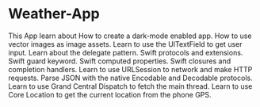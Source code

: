 # Weather-App
This App learn about
How to create a dark-mode enabled app.
How to use vector images as image assets.
Learn to use the UITextField to get user input.
Learn about the delegate pattern.
Swift protocols and extensions.
Swift guard keyword.
Swift computed properties.
Swift closures and completion handlers.
Learn to use URLSession to network and make HTTP requests.
Parse JSON with the native Encodable and Decodable protocols.
Learn to use Grand Central Dispatch to fetch the main thread.
Learn to use Core Location to get the current location from the phone GPS.

